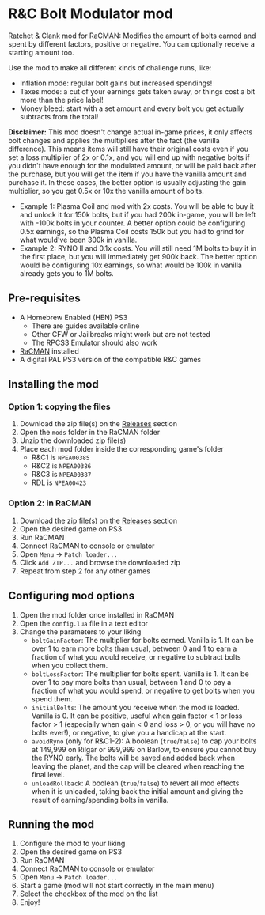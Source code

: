 # R&C Bolt Modulator mod

Ratchet & Clank mod for RaCMAN: Modifies the amount of bolts earned and spent by different factors, positive or negative. You can optionally receive a starting amount too.

Use the mod to make all different kinds of challenge runs, like:
- Inflation mode: regular bolt gains but increased spendings!
- Taxes mode: a cut of your earnings gets taken away, or things cost a bit more than the price label!
- Money bleed: start with a set amount and every bolt you get actually subtracts from the total!

**Disclaimer:** This mod doesn't change actual in-game prices, it only affects bolt changes and applies the multipliers after the fact (the vanilla difference). This means items will still have their original costs even if you set a loss multiplier of 2x or 0.1x, and you will end up with negative bolts if you didn't have enough for the modulated amount, or will be paid back after the purchase, but you will get the item if you have the vanilla amount and purchase it. In these cases, the better option is usually adjusting the gain multiplier, so you get 0.5x or 10x the vanilla amount of bolts.
- Example 1: Plasma Coil and mod with 2x costs. You will be able to buy it and unlock it for 150k bolts, but if you had 200k in-game, you will be left with -100k bolts in your counter. A better option could be configuring 0.5x earnings, so the Plasma Coil costs 150k but you had to grind for what would've been 300k in vanilla.
- Example 2: RYNO II and 0.1x costs. You will still need 1M bolts to buy it in the first place, but you will immediately get 900k back. The better option would be configuring 10x earnings, so what would be 100k in vanilla already gets you to 1M bolts.

## Pre-requisites

- A Homebrew Enabled (HEN) PS3
  - There are guides available online
  - Other CFW or Jailbreaks might work but are not tested
  - The RPCS3 Emulator should also work
- [RaCMAN](https://github.com/MichaelRelaxen/racman) installed
- A digital PAL PS3 version of the compatible R&C games

## Installing the mod

### Option 1: copying the files

1. Download the zip file(s) on the [Releases](https://github.com/Alados5/rac_bolt_modulator/releases) section
2. Open the `mods` folder in the RaCMAN folder
3. Unzip the downloaded zip file(s)
4. Place each mod folder inside the corresponding game's folder
   - R&C1 is `NPEA00385`
   - R&C2 is `NPEA00386`
   - R&C3 is `NPEA00387`
   - RDL is `NPEA00423`

### Option 2: in RaCMAN

1. Download the zip file(s) on the [Releases](https://github.com/Alados5/rac_bolt_modulator/releases) section
2. Open the desired game on PS3
3. Run RaCMAN
4. Connect RaCMAN to console or emulator
5. Open `Menu` -> `Patch loader...`
6. Click `Add ZIP...` and browse the downloaded zip
7. Repeat from step 2 for any other games

## Configuring mod options

1. Open the mod folder once installed in RaCMAN
2. Open the `config.lua` file in a text editor
3. Change the parameters to your liking
   - `boltGainFactor`: The multiplier for bolts earned. Vanilla is 1. It can be over 1 to earn more bolts than usual, between 0 and 1 to earn a fraction of what you would receive, or negative to subtract bolts when you collect them.
   - `boltLossFactor`: The multiplier for bolts spent. Vanilla is 1. It can be over 1 to pay more bolts than usual, between 1 and 0 to pay a fraction of what you would spend, or negative to get bolts when you spend them.
   - `initialBolts`: The amount you receive when the mod is loaded. Vanilla is 0. It can be positive, useful when gain factor < 1 or loss factor > 1 (especially when gain < 0 and loss > 0, or you will have no bolts ever!), or negative, to give you a handicap at the start.
   - `avoidRyno` (only for R&C1-2): A boolean (`true`/`false`) to cap your bolts at 149,999 on Rilgar or 999,999 on Barlow, to ensure you cannot buy the RYNO early. The bolts will be saved and added back when leaving the planet, and the cap will be cleared when reaching the final level.
   - `unloadRollback`: 	A boolean (`true`/`false`) to revert all mod effects when it is unloaded, taking back the initial amount and giving the result of earning/spending bolts in vanilla.

## Running the mod

1. Configure the mod to your liking
2. Open the desired game on PS3
3. Run RaCMAN
4. Connect RaCMAN to console or emulator
5. Open `Menu` -> `Patch loader...`
6. Start a game (mod will not start correctly in the main menu)
7. Select the checkbox of the mod on the list
8. Enjoy!
